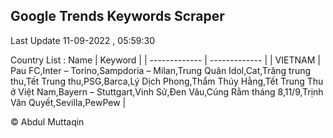 

## Google Trends Keywords Scraper 
 
Last Update 11-09-2022 , 05:59:30

Country List :
 Name  | Keyword |
| ------------- | ------------- |
| VIETNAM | Pau FC,Inter – Torino,Sampdoria – Milan,Trung Quân Idol,Cat,Trăng trung thu,Tết Trung thu,PSG,Barca,Lý Dịch Phong,Thẩm Thúy Hằng,Tết Trung Thu ở Việt Nam,Bayern – Stuttgart,Vinh Sử,Đen Vâu,Cúng Rằm tháng 8,11/9,Trịnh Văn Quyết,Sevilla,PewPew |



© Abdul Muttaqin 
